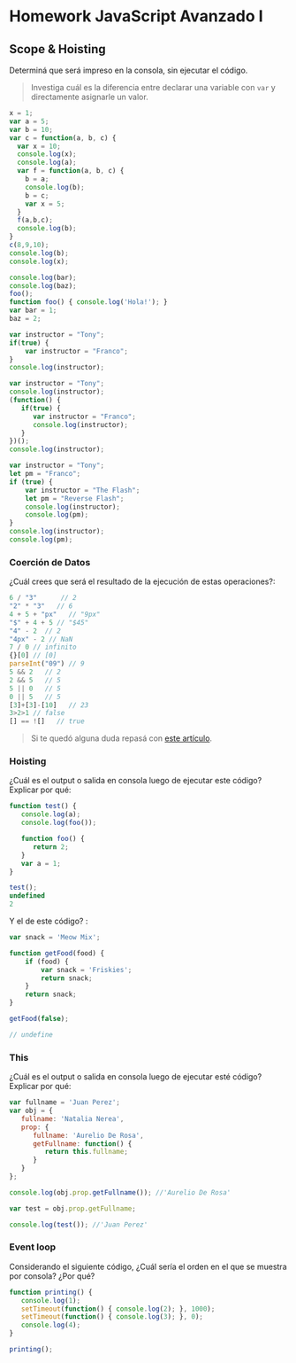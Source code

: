 
# Homework JavaScript Avanzado I

## Scope & Hoisting

Determiná que será impreso en la consola, sin ejecutar el código.

> Investiga cuál es la diferencia entre declarar una variable con `var` y directamente asignarle un valor.

```javascript
x = 1;
var a = 5;
var b = 10;
var c = function(a, b, c) {
  var x = 10;
  console.log(x);
  console.log(a);
  var f = function(a, b, c) {
    b = a;
    console.log(b);
    b = c;
    var x = 5;
  }
  f(a,b,c);
  console.log(b);
}
c(8,9,10);
console.log(b);
console.log(x);
```
<!-- 
                        Consola
10
8
8
9
10
1
 -->


```javascript
console.log(bar);
console.log(baz);
foo();
function foo() { console.log('Hola!'); }
var bar = 1;
baz = 2;
```

<!-- 
                        Consola
undifined
baz is not defined
'Hola!'
 -->

```javascript
var instructor = "Tony";
if(true) {
    var instructor = "Franco";
}
console.log(instructor);
```
<!-- 
                        Consola
"Franco"
 -->


```javascript
var instructor = "Tony";
console.log(instructor);
(function() {
   if(true) {
      var instructor = "Franco";
      console.log(instructor);
   }
})();
console.log(instructor);
```

<!-- 
                        Consola
"Tony"
"Franco"
"Tony"
 -->


```javascript
var instructor = "Tony";
let pm = "Franco";
if (true) {
    var instructor = "The Flash";
    let pm = "Reverse Flash";
    console.log(instructor);
    console.log(pm);
}
console.log(instructor);
console.log(pm);
```

<!-- 
                        Consola
"The Flash"
"Reverse Flash"
"The Flash"
"Franco"
 -->


### Coerción de Datos

¿Cuál crees que será el resultado de la ejecución de estas operaciones?:

```javascript
6 / "3"      // 2
"2" * "3"   // 6
4 + 5 + "px"   // "9px"
"$" + 4 + 5 // "$45"
"4" - 2  // 2
"4px" - 2 // NaN
7 / 0 // infinito
{}[0] // [0]
parseInt("09") // 9
5 && 2   // 2
2 && 5   // 5
5 || 0   // 5
0 || 5   // 5
[3]+[3]-[10]   // 23
3>2>1 // false
[] == ![]   // true
```

> Si te quedó alguna duda repasá con [este artículo](http://javascript.info/tutorial/object-conversion).


### Hoisting

¿Cuál es el output o salida en consola luego de ejecutar este código? Explicar por qué:

```javascript
function test() {
   console.log(a);
   console.log(foo());

   function foo() {
      return 2;
   }
   var a = 1;
}

test();
undefined
2

```

Y el de este código? :

```javascript
var snack = 'Meow Mix';

function getFood(food) {
    if (food) {
        var snack = 'Friskies';
        return snack;
    }
    return snack;
}

getFood(false);

// undefine

```


### This

¿Cuál es el output o salida en consola luego de ejecutar esté código? Explicar por qué:

```javascript
var fullname = 'Juan Perez';
var obj = {
   fullname: 'Natalia Nerea',
   prop: {
      fullname: 'Aurelio De Rosa',
      getFullname: function() {
         return this.fullname;
      }
   }
};

console.log(obj.prop.getFullname()); //'Aurelio De Rosa'

var test = obj.prop.getFullname;

console.log(test()); //'Juan Perez'
```

### Event loop

Considerando el siguiente código, ¿Cuál sería el orden en el que se muestra por consola? ¿Por qué?

```javascript
function printing() {
   console.log(1);
   setTimeout(function() { console.log(2); }, 1000);
   setTimeout(function() { console.log(3); }, 0);
   console.log(4);
}

printing();
```

<!-- 
1
4
3
2
-->
